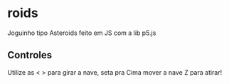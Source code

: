 # roids
Joguinho tipo Asteroids feito em JS com a lib p5.js

## Controles
Utilize as <  >  para girar a nave, seta pra Cima mover a nave
Z para atirar!

